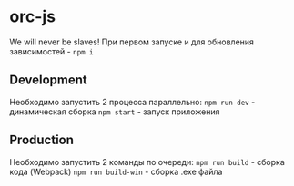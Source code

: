 # orc-js
We will never be slaves!
При первом запуске и для обновления зависимостей - `npm i`

## Development
Необходимо запустить 2 процесса параллельно:
`npm run dev` - динамическая сборка
`npm start` - запуск приложения

## Production
Необходимо запустить 2 команды по очереди:
`npm run build` - сборка кода (Webpack)
`npm run build-win` - сборка .exe файла
